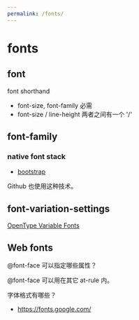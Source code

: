 ```yaml
---
permalink: /fonts/
---
```


# fonts

## font

font shorthand

- font-size, font-family 必需
- font-size / line-height 两者之间有一个 '/'

## font-family


### native font stack

- [bootstrap](https://v4-alpha.getbootstrap.com/content/reboot/#native-font-stack)

Github 也使用这种技术。

## font-variation-settings

[OpenType Variable Fonts](https://developers.google.com/web/updates/2017/10/nic62#otvf)

## Web fonts

@font-face 可以指定哪些属性？

@font-face 可以用在其它 at-rule 内。

字体格式有哪些？

- <https://fonts.google.com/>



